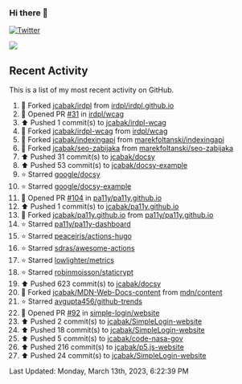 ### Hi there 👋

[![Twitter](https://img.shields.io/twitter/follow/jcabak?style=social)](https://twitter.com/intent/follow?screen_name=JCabak)

![](http://github-profile-summary-cards.vercel.app/api/cards/profile-details?username=jcabak&theme=github)

<!--
**jcabak/jcabak** is a ✨ _special_ ✨ repository because its `README.md` (this file) appears on your GitHub profile.

Here are some ideas to get you started:

- 🔭 I’m currently working on ...
- 🌱 I’m currently learning ...
- 👯 I’m looking to collaborate on ...
- 🤔 I’m looking for help with ...
- 💬 Ask me about ...
- 📫 How to reach me: ...
- 😄 Pronouns: ...
- ⚡ Fun fact: ...
-->
## Recent Activity

This is a list of my most recent activity on GitHub.

<!--RECENT_ACTIVITY:start-->
1. 🔱 Forked [jcabak/irdpl](https://github.com/jcabak/irdpl) from [irdpl/irdpl.github.io](https://github.com/irdpl/irdpl.github.io)<br>
2. 💪 Opened PR [#31](https://github.com/irdpl/wcag/pull/31) in [irdpl/wcag](https://github.com/irdpl/wcag)<br>
3. ⬆️ Pushed 1 commit(s) to [jcabak/irdpl-wcag](https://github.com/jcabak/irdpl-wcag)<br>
4. 🔱 Forked [jcabak/irdpl-wcag](https://github.com/jcabak/irdpl-wcag) from [irdpl/wcag](https://github.com/irdpl/wcag)<br>
5. 🔱 Forked [jcabak/indexingapi](https://github.com/jcabak/indexingapi) from [marekfoltanski/indexingapi](https://github.com/marekfoltanski/indexingapi)<br>
6. 🔱 Forked [jcabak/seo-zabijaka](https://github.com/jcabak/seo-zabijaka) from [marekfoltanski/seo-zabijaka](https://github.com/marekfoltanski/seo-zabijaka)<br>
7. ⬆️ Pushed 31 commit(s) to [jcabak/docsy](https://github.com/jcabak/docsy)<br>
8. ⬆️ Pushed 53 commit(s) to [jcabak/docsy-example](https://github.com/jcabak/docsy-example)<br>
9. ⭐ Starred [google/docsy](https://github.com/google/docsy)<br>
10. ⭐ Starred [google/docsy-example](https://github.com/google/docsy-example)<br>
11. 💪 Opened PR [#104](https://github.com/pa11y/pa11y.github.io/pull/104) in [pa11y/pa11y.github.io](https://github.com/pa11y/pa11y.github.io)<br>
12. ⬆️ Pushed 1 commit(s) to [jcabak/pa11y.github.io](https://github.com/jcabak/pa11y.github.io)<br>
13. 🔱 Forked [jcabak/pa11y.github.io](https://github.com/jcabak/pa11y.github.io) from [pa11y/pa11y.github.io](https://github.com/pa11y/pa11y.github.io)<br>
14. ⭐ Starred [pa11y/pa11y-dashboard](https://github.com/pa11y/pa11y-dashboard)<br>
15. ⭐ Starred [peaceiris/actions-hugo](https://github.com/peaceiris/actions-hugo)<br>
16. ⭐ Starred [sdras/awesome-actions](https://github.com/sdras/awesome-actions)<br>
17. ⭐ Starred [lowlighter/metrics](https://github.com/lowlighter/metrics)<br>
18. ⭐ Starred [robinmoisson/staticrypt](https://github.com/robinmoisson/staticrypt)<br>
19. ⬆️ Pushed 623 commit(s) to [jcabak/docsy](https://github.com/jcabak/docsy)<br>
20. 🔱 Forked [jcabak/MDN-Web-Docs-content](https://github.com/jcabak/MDN-Web-Docs-content) from [mdn/content](https://github.com/mdn/content)<br>
21. ⭐ Starred [avgupta456/github-trends](https://github.com/avgupta456/github-trends)<br>
22. 💪 Opened PR [#92](https://github.com/simple-login/website/pull/92) in [simple-login/website](https://github.com/simple-login/website)<br>
23. ⬆️ Pushed 2 commit(s) to [jcabak/SimpleLogin-website](https://github.com/jcabak/SimpleLogin-website)<br>
24. ⬆️ Pushed 18 commit(s) to [jcabak/SimpleLogin-website](https://github.com/jcabak/SimpleLogin-website)<br>
25. ⬆️ Pushed 5 commit(s) to [jcabak/code-nasa-gov](https://github.com/jcabak/code-nasa-gov)<br>
26. ⬆️ Pushed 216 commit(s) to [jcabak/p5.js-website](https://github.com/jcabak/p5.js-website)<br>
27. ⬆️ Pushed 24 commit(s) to [jcabak/SimpleLogin-website](https://github.com/jcabak/SimpleLogin-website)<br>
<!--RECENT_ACTIVITY:end-->

<!--RECENT_ACTIVITY:last_update-->
Last Updated: Monday, March 13th, 2023, 6:22:39 PM
<!--RECENT_ACTIVITY:last_update_end-->
